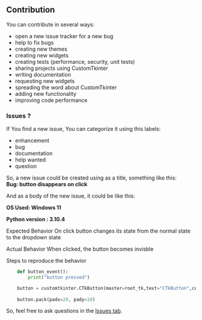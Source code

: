 ## Contribution

You can contribute in several ways:
- open a new issue tracker for a new bug
- help to fix bugs
- creating new themes
- creating  new widgets
- creating tests (performance, security, unit tests)
- sharing projects using CustomTkinter
- writing documentation
- requesting new widgets
- spreading the word about CustomTkinter
- adding new functionality
- improving code performance

### Issues ?
If You find a new issue, You can categorize it using this labels:

- enhancement 
- bug
- documentation
- help wanted
- question

So, a new issue could be created using as a title, something like this:
<br/>
**Bug: button disappears on click**

And as a body of the new issue, it could be like this:<br/>

**OS Used: Windows 11**

**Python version : 3.10.4**

Expected Behavior
On click button changes its state from the normal state to the dropdown state
	
Actual Behavior
When clicked, the button becomes invisble

Steps to reproduce the behavior 

```python
	def button_event():
		print("button pressed")

	button = customtkinter.CTkButton(master=root_tk,text="CTkButton",command=button_event)
	
	button.pack(padx=20, pady=10)
```


So, feel free to ask questions in the [Issues tab](https://github.com/TomSchimansky/CustomTkinter/issues).

